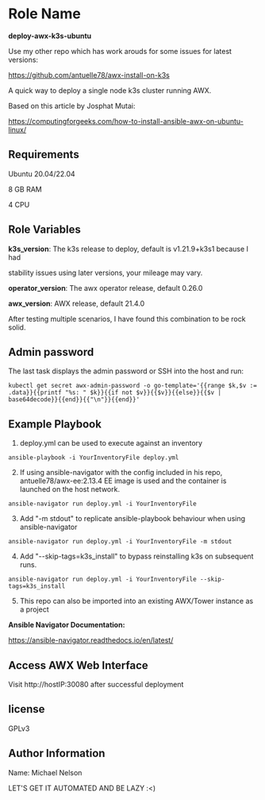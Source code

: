 Role Name
=========

**deploy-awx-k3s-ubuntu**

Use my other repo which has work arouds for some issues for latest versions:

https://github.com/antuelle78/awx-install-on-k3s

A quick way to deploy a single node k3s cluster running AWX.

Based on this article by Josphat Mutai:

https://computingforgeeks.com/how-to-install-ansible-awx-on-ubuntu-linux/

Requirements
------------

Ubuntu 20.04/22.04

8 GB RAM

4 CPU

Role Variables
--------------

**k3s_version**: The k3s release to deploy, default is v1.21.9+k3s1 because I had

stability issues using later versions, your mileage may vary.


**operator_version**: The awx operator release, default 0.26.0

**awx_version**: AWX release, default 21.4.0


After testing multiple scenarios, I have found this combination to be rock solid.

Admin password
----------------

The last task displays the admin password or SSH into the host and run:

```
kubectl get secret awx-admin-password -o go-template='{{range $k,$v := .data}}{{printf "%s: " $k}}{{if not $v}}{{$v}}{{else}}{{$v | base64decode}}{{end}}{{"\n"}}{{end}}'

```

Example Playbook
----------------

1. deploy.yml can be used to execute against an inventory

```
ansible-playbook -i YourInventoryFile deploy.yml

```
2. If using ansible-navigator with the config included in his repo,
   antuelle78/awx-ee:2.13.4 EE image is used and the container is launched on
   the host network.

```
ansible-navigator run deploy.yml -i YourInventoryFile

```

3. Add "-m stdout" to replicate ansible-playbook behaviour when using
   ansible-navigator

```
ansible-navigator run deploy.yml -i YourInventoryFile -m stdout

```

4. Add "--skip-tags=k3s_install" to bypass reinstalling k3s on subsequent runs.

```
ansible-navigator run deploy.yml -i YourInventoryFile --skip-tags=k3s_install

```

5. This repo can also be imported into an existing AWX/Tower instance as a project

**Ansible Navigator Documentation:**

https://ansible-navigator.readthedocs.io/en/latest/


Access AWX Web Interface
----------------

Visit http://hostIP:30080 after successful deployment


license
-------

GPLv3

Author Information
------------------

Name: Michael Nelson

LET'S GET IT AUTOMATED AND BE LAZY :<)
